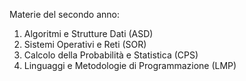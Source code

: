 Materie del secondo anno:

1) Algoritmi e Strutture Dati (ASD)
2) Sistemi Operativi e Reti (SOR)
3) Calcolo della Probabilità e Statistica (CPS)
4) Linguaggi e Metodologie di Programmazione (LMP)

